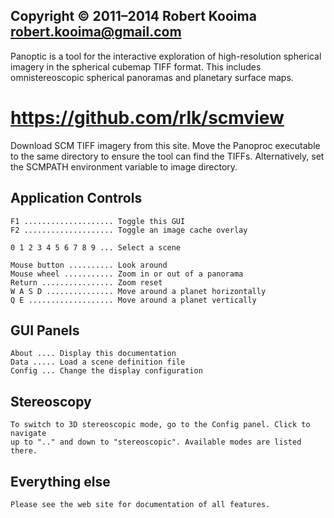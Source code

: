 
## Copyright © 2011–2014 Robert Kooima <robert.kooima@gmail.com>

Panoptic is a tool for the interactive exploration of high-resolution spherical
imagery in the spherical cubemap TIFF format. This includes omnistereoscopic
spherical panoramas and planetary surface maps.

# https://github.com/rlk/scmview

Download SCM TIFF imagery from this site. Move the Panoproc executable to the
same directory to ensure the tool can find the TIFFs. Alternatively, set the
SCMPATH environment variable to image directory.

## Application Controls

    F1 .................... Toggle this GUI
    F2 .................... Toggle an image cache overlay

    0 1 2 3 4 5 6 7 8 9 ... Select a scene

    Mouse button .......... Look around
    Mouse wheel ........... Zoom in or out of a panorama
    Return ................ Zoom reset
    W A S D ............... Move around a planet horizontally
    Q E ................... Move around a planet vertically

## GUI Panels

    About .... Display this documentation
    Data ..... Load a scene definition file
    Config ... Change the display configuration

## Stereoscopy

    To switch to 3D stereoscopic mode, go to the Config panel. Click to navigate
    up to ".." and down to "stereoscopic". Available modes are listed there.

## Everything else

    Please see the web site for documentation of all features.

